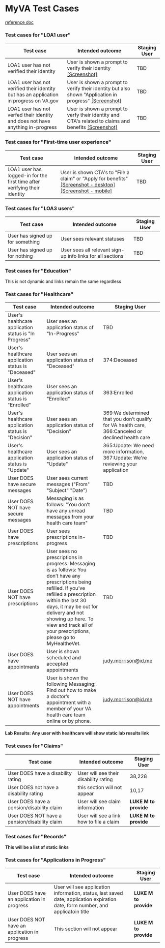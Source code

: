 # MyVA Test Cases 
[reference doc](https://github.com/department-of-veterans-affairs/va.gov-team/blob/master/products/health-care/application/va-application/product/readme.md)

### Test cases for "LOA1 user"
|Test case|Intended outcome|Staging User|
|----|----|----|
|LOA1 user has not verified their identity|User is shown a prompt to verify their identity [[Screenshot]](https://camo.githubusercontent.com/beea6e9caf042e9355845344ee77ff41d9f74e9eccafd90cd7841431dafba9e5/68747470733a2f2f696d616765732e7a656e68756275736572636f6e74656e742e636f6d2f3564666136356262626430373864313639396535323239342f39326332356131622d353836342d346566382d393466342d393164346265323436303439)|TBD|
|LOA1 user has not verified their identity but has an application in progress on VA.gov|User is shown a prompt to verify their identity but also shown "Application in progress" [[Screenshot]](https://camo.githubusercontent.com/0d1b609baefca1b787879baae53e63442a12fe14ae44800a1f51fd1dc95c971d/68747470733a2f2f696d616765732e7a656e68756275736572636f6e74656e742e636f6d2f3564666136356262626430373864313639396535323239342f32653462346332612d666535332d343466662d613232362d626530623037306464343638)|TBD|
|LOA1 user has not verfed their identity and does not have anything in-progress|User is shown a prompt to verfy their identity and CTA's related to claims and benefits [[Screenshot]](https://camo.githubusercontent.com/beea6e9caf042e9355845344ee77ff41d9f74e9eccafd90cd7841431dafba9e5/68747470733a2f2f696d616765732e7a656e68756275736572636f6e74656e742e636f6d2f3564666136356262626430373864313639396535323239342f39326332356131622d353836342d346566382d393466342d393164346265323436303439)|TBD|


### Test cases for "First-time user experience"
|Test case|Intended outcome|Staging User|
|----|----|----|
|LOA1 user has logged-in for the first time after verifying their identity |User is shown CTA's to "File a claim" or "Apply for benefits" [[Screenshot - desktop]](https://camo.githubusercontent.com/41fe574a88719a4246e8cfad0d0fc285553bea1db5ce7016b44b176e8c9576ee/68747470733a2f2f696d616765732e7a656e68756275736572636f6e74656e742e636f6d2f3564666136356262626430373864313639396535323239342f62333263616566322d393132622d343162382d393034312d383932393861303734633632)[[Screenshot - mobile]](https://camo.githubusercontent.com/353eb938c0c8ce0932c54436ba31040022972a81cbf6d2ff355bb80cde3fad13/68747470733a2f2f696d616765732e7a656e68756275736572636f6e74656e742e636f6d2f3564666136356262626430373864313639396535323239342f61663036396137632d616633372d343335372d383330622d653031666637666363633333)|TBD|


### Test cases for "LOA3 users"
|Test case|Intended outcome|Staging User|
|----|----|----|
|User has signed up for something|User sees relevant statuses |TBD|
|User has signed up for nothing|User sees all relevant sign-up info links for all sections|TBD|

### Test cases for "Education"
This is not dynamic and links remain the same regardless

### Test cases for "Healthcare"
|Test case|Intended outcome|Staging User|
|----|----|----|
|User's healthcare application status is "In Progress"|User sees an application status of "In-Progress"|TBD|
|User's healthcare application status is "Deceased"|User sees an application status of "Deceased"|374:Deceased|
|User's healthcare application status is "Enrolled"|User sees an application status of "Enrolled"|363:Enrolled|
|User's healthcare application status is "Decision"|User sees an application status of "Decision"|369:We determined that you don’t qualify for VA health care, 366:Canceled or declined health care|
|User's healthcare application status is "Update"|User sees an application status of "Update"|365:Update: We need more information, 367:Update: We're reviewing your application|
|User DOES have secure messages|User sees current messages ("From" "Subject" "Date")|TBD|
|User DOES NOT have secure messages|Messaging is as follows: "You don’t have any unread messages from your health care team"|TBD|
|User DOES have prescriptions|User sees prescriptions in-progress|TBD|
|User DOES NOT have prescriptions|User sees no prescriptions in progress. Messaging is as follows: You don’t have any prescriptions being refilled. If you’ve refilled a prescription within the last 30 days, it may be out for delivery and not showing up here.  To view and track all of your prescriptions, please go to MyHealtheVet.|TBD|
|User DOES have appointments|User is shown scheduled and accepted appointments|judy.morrison@id.me|
|User DOES NOT have appointments|User is shown the following Messaging: Find out how to make a doctor’s appointment with a member of your VA health care team online or by phone.|judy.morrison@id.me|

**Lab Results: Any user with healthcare will show static lab results link**

### Test cases for "Claims"
|Test case|Intended outcome|Staging User|
|----|----|----|
|User DOES have a disability rating|User will see their disability rating|38,228|
|User DOES not have a disability rating|this section will not appear|10,17|
|User DOES have a pension/disability claim|User will see claim information|**LUKE M to provide**|
|User DOES NOT have a pension/disability claim|User will see a link how to file a claim|**LUKE M to provide**|


### Test cases for "Records"
**This will be a list of static links**

### Test cases for "Applications in Progress"
|Test case|Intended outcome|Staging User|
|----|----|----|
|User DOES have an application in progress|User will see application information, status, last saved date, application expiration date, form number, and applicatoin title|**LUKE M to provide**|
|User DOES NOT have an application in progress|This section will not appear|**LUKE M to provide**|



